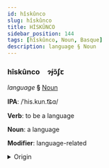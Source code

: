 ```yaml
---
id: hîskûnco
slug: hîskûnco
title: HİSKÛNCO
sidebar_position: 144
tags: [hîskûnco, Noun, Basque]
description: language § Noun
---
```


### hîskûnco&emsp;<span kind="abugida">ɂ́ɟɔ̃ʄꞇ</span>

*language* **§** [Noun](../../tags/Noun)

**IPA**: /ˈhis.kun.t͡ɕɑ/

**Verb**: to be a language

**Noun**: a language

**Modifier**: language-related

<details>
    <summary>Origin</summary>
    Basque hizkuntza [his̻.kũn.t͡s̻a]<br/>
    <em>Basque Language Family</em>
</details>